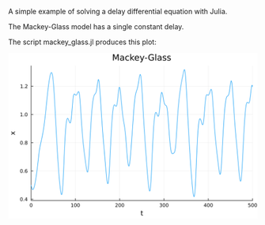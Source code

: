 A simple example of solving a delay differential equation with Julia.

The Mackey-Glass model has a single constant delay.

The script mackey_glass.jl produces this plot:

![](https://github.com/WarrenWeckesser/experiments/blob/main/julia/mackey-glass/mackey_glass_solution.svg)
